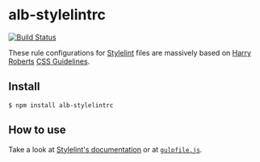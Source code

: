 # alb-stylelintrc

[![Build Status](https://travis-ci.org/alienlebarge/stylelintrc.svg?branch=master)](https://travis-ci.org/alienlebarge/stylelintrc)

These rule configurations for [Stylelint](http://stylelint.io/) files are massively based on [Harry Roberts](https://twitter.com/csswizardry) [CSS Guidelines](http://cssguidelin.es/).

## Install

```
$ npm install alb-stylelintrc
```

## How to use

Take a look at [Stylelint's documentation](http://stylelint.io/user-guide/) or at [`gulpfile.js`](/gulpfile.js).
